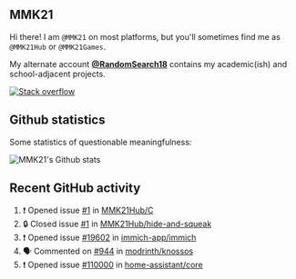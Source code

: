 ## MMK21

Hi there! I am `@MMK21` on most platforms, but you'll sometimes find me as `@MMK21Hub` or `@MMK21Games`.

My alternate account [**@RandomSearch18**](https://github.com/RandomSearch18/) contains my academic(ish) and school-adjacent projects.

[![Stack overflow](https://img.shields.io/badge/Stack_Overflow-FE7A16?style=for-the-badge&logo=stack-overflow&logoColor=white)](https://stackoverflow.com/users/11519302/mmk21)

## Github statistics

Some statistics of questionable meaningfulness:

![MMK21's Github stats](https://github-readme-stats.vercel.app/api?username=MMK21Hub&show_icons=true&theme=dark&bg_color=171b22&text_color=CCCCCC&hide_border=true)

## Recent GitHub activity

<!--START_SECTION:activity-->
1. ❗ Opened issue [#1](https://github.com/MMK21Hub/C/issues/1) in [MMK21Hub/C](https://github.com/MMK21Hub/C)
2. 🔒 Closed issue [#1](https://github.com/MMK21Hub/hide-and-squeak/issues/1) in [MMK21Hub/hide-and-squeak](https://github.com/MMK21Hub/hide-and-squeak)
3. ❗ Opened issue [#19602](https://github.com/immich-app/immich/issues/19602) in [immich-app/immich](https://github.com/immich-app/immich)
4. 🗣 Commented on [#944](https://github.com/modrinth/knossos/issues/944#issuecomment-1962901349) in [modrinth/knossos](https://github.com/modrinth/knossos)
5. ❗ Opened issue [#110000](https://github.com/home-assistant/core/issues/110000) in [home-assistant/core](https://github.com/home-assistant/core)
<!--END_SECTION:activity-->
